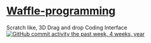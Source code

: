 # [Waffle-programming](https://scratch.mit.edu/studios/4438380/comments/)

Scratch like, 3D Drag and drop Coding Interface
[![GitHub commit activity the past week, 4 weeks, year](https://img.shields.io/github/commit-activity/4w/Waffle-Programming/help.svg?logo=github)](https://github.com/Waffle-Programming/Waffle-Programming)


